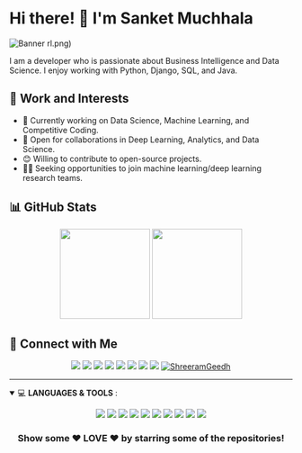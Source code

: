 # Hi there! 👋 I'm Sanket Muchhala


![Banner](https://github.com/sanketmuchhala/sanketmuchhala/assets/61338448/b2814c4c-beec-4e3e-8e46-7283c4cb0d32)
rl.png)

I am a developer who is passionate about Business Intelligence and Data Science. I enjoy working with Python, Django, SQL, and Java.

## 💼 Work and Interests

- 🧠 Currently working on Data Science, Machine Learning, and Competitive Coding.
- 🤝 Open for collaborations in Deep Learning, Analytics, and Data Science.
- 😊 Willing to contribute to open-source projects.
- 👨‍💻 Seeking opportunities to join machine learning/deep learning research teams.

## 📊 GitHub Stats

<p align="center">
  <img height="160em" src="https://github-readme-stats.vercel.app/api?username=ShreeramGeedh&show_icons=true&theme=highcontrast&&count_private=true&hide=stars" />
  <img height="160em" src="https://github-readme-stats.vercel.app/api/top-langs/?username=ShreeramGeedh&layout=compact&theme=highcontrast&langs_count=6" />
</p>

## 🤝 Connect with Me

<p align="center">
  <a href="https://www.facebook.com/shreeram.geedh.7/"><img src="https://img.shields.io/badge/facebook-%230077B5.svg?&style=for-the-badge&logo=facebook&logoColor=white" /></a>
  <a href="https://www.linkedin.com/in/shreeramgeedh"><img src="https://img.shields.io/badge/linkedin-%230077B5.svg?&style=for-the-badge&logo=linkedin&logoColor=white" /></a>
  <a href="https://www.hackerrank.com/shreeramgeedh"><img src="https://img.shields.io/badge/hackerrank-%231DA1F2.svg?&style=for-the-badge&logo=hackerrank&logoColor=white" /></a>
  <a href="https://www.kaggle.com/shreeramgeedh"><img src="https://img.shields.io/badge/kaggle-%231DA1F2.svg?&style=for-the-badge&logo=kaggle&logoColor=black" /></a>
  <a href="https://www.instagram.com/shreeeeeeee__/"><img src="https://img.shields.io/badge/instagram-%23E4405F.svg?&style=for-the-badge&logo=instagram&logoColor=white"></a>
  <a href="https://twitter.com/ShreeramGeedh"><img src="https://img.shields.io/badge/twitter-%231DA1F2.svg?&style=for-the-badge&logo=twitter&logoColor=white" /></a>
  <a href="https://github.com/ShreeramGeedh"><img src="https://img.shields.io/badge/github-%23000000.svg?&style=for-the-badge&logo=github&logoColor=white"></a>
  <a href="https://github.com/ShreeramGeedh?tab=repositories"><img src="https://badges.pufler.dev/repos/ShreeramGeedh?style=for-the-badge&color=red"></a>
  <a href="https://github.com/ShreeramGeedh"><img src="https://komarev.com/ghpvc/?username=ShreeramGeedh&label=Views&color=blue&style=flat-square" alt="ShreeramGeedh"/></a>
</p>

---

<details open>
<summary>💻 <b>LANGUAGES & TOOLS</b> :</summary>

<p align="center">
  <img src="https://img.shields.io/badge/python%20-%2314354C.svg?&style=for-the-badge&logo=python&logoColor=white"/>
  <img src="https://img.shields.io/badge/r%20-%230077B5.svg?&style=for-the-badge&logo=r&logoColor=white"/>
  <img src="https://img.shields.io/badge/c%20-%2300599C.svg?&style=for-the-badge&logo=c&logoColor=white"/>
  <img src="https://img.shields.io/badge/java%20-%23000.svg?&style=for-the-badge&logo=java%2B%2B&ogoColor=white"/>
  <img src="https://img.shields.io/badge/c++%20-%2300599C.svg?&style=for-the-badge&logo=c%2B%2B&ogoColor=white"/>
  <img src="https://img.shields.io/badge/markdown-%23000000.svg?&style=for-the-badge&logo=markdown&logoColor=white"/>
  <img src="https://img.shields.io/badge/flask%20-%23000.svg?&style=for-the-badge&logo=flask&logoColor=white"/>
  <img src="https://img.shields.io/badge/git%20-%23F05033.svg?&style=for-the-badge&logo=git&logoColor=white"/>
  <img src="https://img.shields.io/badge/AWS%20-%23FF9900.svg?&style=for-the-badge&logo=amazon-aws&logoColor=white"/>
  <img src="https://img.shields.io/badge/heroku%20-%23430098.svg?&style=for-the-badge&logo=heroku&logoColor=white"/>
</p>
</details>

<div align="center">

### Show some ❤️ LOVE ❤️ by starring some of the repositories!

</div>

